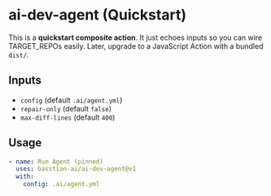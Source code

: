 # ai-dev-agent (Quickstart)

This is a **quickstart composite action**. It just echoes inputs so you can wire TARGET_REPOs easily.
Later, upgrade to a JavaScript Action with a bundled `dist/`.

## Inputs
- `config` (default `.ai/agent.yml`)
- `repair-only` (default `false`)
- `max-diff-lines` (default `400`)

## Usage
```yml
- name: Run Agent (pinned)
  uses: basstian-ai/ai-dev-agent@v1
  with:
    config: .ai/agent.yml
